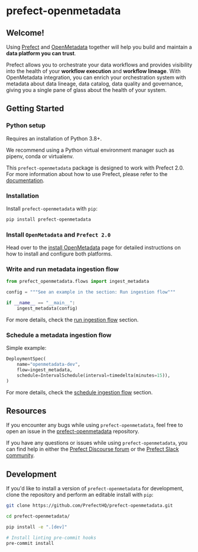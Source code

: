 # prefect-openmetadata

## Welcome!

Using [Prefect](https://prefect.io/) and [OpenMetadata](https://open-metadata.org/) together will help you build and maintain a **data platform you can trust**. 

Prefect allows you to orchestrate your data workflows and provides visibility into the health of your **workflow execution** and **workflow lineage**. With OpenMetadata integration, you can enrich your orchestration system with metadata about data lineage, data catalog, data quality and governance, giving you a single pane of glass about the health of your system. 


## Getting Started


### Python setup

Requires an installation of Python 3.8+.

We recommend using a Python virtual environment manager such as pipenv, conda or virtualenv.

This ``prefect-openmetadata`` package is designed to work with Prefect 2.0. For more information about how to use Prefect, please refer to the [documentation](https://orion-docs.prefect.io/).

### Installation

Install `prefect-openmetadata` with `pip`:

```bash
pip install prefect-openmetadata
```

### Install `OpenMetadata` and ``Prefect 2.0``

Head over to the [install OpenMetadata](docs/install_openmetadata.md) page for detailed instructions on how to install and configure both platforms.

### Write and run metadata ingestion flow

```python
from prefect_openmetadata.flows import ingest_metadata

config = """See an example in the section: Run ingestion flow"""

if __name__ == "__main__":
    ingest_metadata(config)
```

For more details, check the [run ingestion flow](run_ingestion_flow.md) section.

### Schedule a metadata ingestion flow

Simple example:
```python
DeploymentSpec(
    name="openmetadata-dev",
    flow=ingest_metadata,
    schedule=IntervalSchedule(interval=timedelta(minutes=15)),
)
```

For more details, check the [schedule ingestion flow](schedule_ingestion_flow.md) section.


## Resources

If you encounter any bugs while using `prefect-openmetadata`, feel free to open an issue in the [prefect-openmetadata](https://github.com/PrefectHQ/prefect-openmetadata) repository.

If you have any questions or issues while using `prefect-openmetadata`, you can find help in either the [Prefect Discourse forum](https://discourse.prefect.io/) or the [Prefect Slack community](https://prefect.io/slack).


## Development

If you'd like to install a version of `prefect-openmetadata` for development, clone the repository and perform an editable install with `pip`:

```bash
git clone https://github.com/PrefectHQ/prefect-openmetadata.git

cd prefect-openmetadata/

pip install -e ".[dev]"

# Install linting pre-commit hooks
pre-commit install
```
